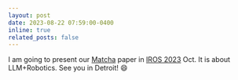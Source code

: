 ```yaml
---
layout: post
date: 2023-08-22 07:59:00-0400
inline: true
related_posts: false
---
```


I am going to present our <a href="https://matcha-model.github.io/">Matcha</a> paper in <a href="https://ieee-iros.org/">IROS 2023</a> Oct. It is about LLM+Robotics. See you in Detroit! :smile: